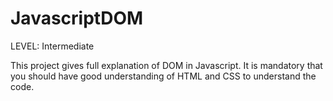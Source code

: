 # JavascriptDOM
LEVEL: Intermediate

This project gives full explanation of DOM in Javascript. 
It is mandatory that you should have good understanding of HTML and CSS to understand the code. 
